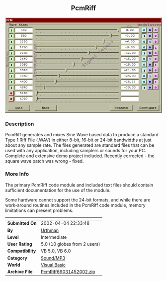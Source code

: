 ﻿<div align="center">

## PcmRiff

<img src="PIC200245923467737.gif">
</div>

### Description

PcmRiff generates and mixes Sine Wave based data to produce a standard Type 1 Riff File (.WAV) in either 8-bit, 16-bit or 24-bit bandwidths at just about any sample rate. The files generated are standard files that can be used with any application, including samplers or sounds for your PC. Complete and extensive demo project included. Recently corrected - the square wave patch was wrong - fixed.
 
### More Info
 
The primary PcmRiff code module and included text files should contain sufficient documentation for the use of the module.

Some hardware cannot support the 24-bit formats, and while there are work-around routines included in the PcmRiff code module, memory limitations can present problems.


<span>             |<span>
---                |---
**Submitted On**   |2002-04-04 22:33:48
**By**             |[Urthman](https://github.com/Planet-Source-Code/PSCIndex/blob/master/ByAuthor/urthman.md)
**Level**          |Intermediate
**User Rating**    |5.0 (10 globes from 2 users)
**Compatibility**  |VB 5\.0, VB 6\.0
**Category**       |[Sound/MP3](https://github.com/Planet-Source-Code/PSCIndex/blob/master/ByCategory/sound-mp3__1-45.md)
**World**          |[Visual Basic](https://github.com/Planet-Source-Code/PSCIndex/blob/master/ByWorld/visual-basic.md)
**Archive File**   |[PcmRiff69031452002\.zip](https://github.com/Planet-Source-Code/urthman-pcmriff__1-33428/archive/master.zip)








